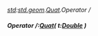 _[std](../../modules/std/std-module.md):[std.geom](../../modules/std/std-geom.md).[Quat<T>](../../modules/std/std-geom-quat.md).Operator /_
##### Operator /:[Quat](../../modules/std/std-geom-quat.md)<T>( t:[Double](../../modules/wonkey/wonkey-types-double.md) )
